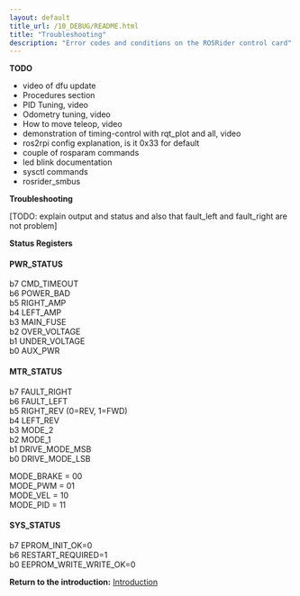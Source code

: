 ```yaml
---
layout: default
title_url: /10_DEBUG/README.html
title: "Troubleshooting"
description: "Error codes and conditions on the ROSRider control card"
---
```


__TODO__

- video of dfu update
- Procedures section
- PID Tuning, video
- Odometry tuning, video
- How to move teleop, video
- demonstration of timing-control with rqt_plot and all, video
- ros2rpi config explanation, is it 0x33 for default
- couple of rosparam commands
- led blink documentation
- sysctl commands
- rosrider_smbus


__Troubleshooting__

[TODO: explain output and status and also that fault_left and fault_right are not problem]

__Status Registers__

#### PWR_STATUS

b7	CMD_TIMEOUT  
b6	POWER_BAD  
b5	RIGHT_AMP  
b4	LEFT_AMP  
b3	MAIN_FUSE  
b2	OVER_VOLTAGE  
b1	UNDER_VOLTAGE  
b0	AUX_PWR  

#### MTR_STATUS

b7	FAULT_RIGHT  
b6	FAULT_LEFT  
b5	RIGHT_REV (0=REV, 1=FWD)  
b4	LEFT_REV  
b3	MODE_2  
b2	MODE_1  
b1      DRIVE_MODE_MSB  
b0	DRIVE_MODE_LSB  

MODE_BRAKE = 00  
MODE_PWM   = 01  
MODE_VEL   = 10  
MODE_PID   = 11  

#### SYS_STATUS

b7	EPROM_INIT_OK=0  
b6	RESTART_REQUIRED=1  
b0	EEPROM_WRITE_WRITE_OK=0  

__Return to the introduction:__ [Introduction](../README.md)

